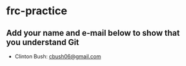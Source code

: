 # frc-practice
## Add your name and e-mail below to show that you understand Git

* Clinton Bush: cbush06@gmail.com
